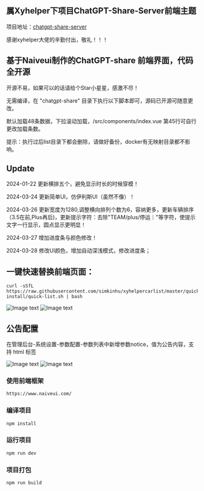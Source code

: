 ## 属Xyhelper下项目ChatGPT-Share-Server前端主题 
项目地址：[chatgpt-share-server](https://github.com/xyhelper/chatgpt-share-server)

 感谢xyhelper大佬的辛勤付出，敬礼！！！


## 基于Naiveui制作的ChatGPT-share 前端界面，代码全开源

开源不易，如果可以的话请给个Star小星星，感激不尽！

无需编译，在 "chatgpt-share" 目录下执行以下脚本即可，源码已开源可随意更改。

默认加载48条数据，下拉滚动加载，/src/components/index.vue 第45行可自行更改加载条数。

提示：执行过后list目录下都会删除，请做好备份，docker有无映射目录都不影响。

## Update
2024-01-22 更新横排五个，避免显示时长的时候穿模！

2024-03-24 更新简单UI，仿伊利斯UI（虽然不像）！

2024-03-26 更新宽度为1280,调整横向排列个数为6，容纳更多，更新车辆排序（3.5在前,Plus再后)，更新提示字符：去除"TEAM/plus/停运｜"等字符，使提示文字一行显示，圆点显示更明显！

2024-03-27 增加进度条与颜色修改！

2024-03-28 修改UI颜色，增加自动深浅模式，修改进度条；

## 一键快速替换前端页面：
```shell
curl -sSfL https://raw.githubusercontent.com/simkinhu/xyhelpercarlist/master/quick-install/quick-list.sh | bash
```

![Image text](https://github.com/simkinhu/xyhelpercarlist/blob/master/quick-install/home1.jpg?raw=true)
![Image text](https://github.com/simkinhu/xyhelpercarlist/blob/master/quick-install/home2.jpg?raw=true)


## 公告配置
在管理后台-系统设置-参数配置-参数列表中新增参数notice，值为公告内容，支持 html 标签

![Image text](https://chatgpt-share-server.xyhelper.cn/assets/notice1-U7IuKWIa.png)
![Image text](https://chatgpt-share-server.xyhelper.cn/assets/notice2-umTyfMe7.png)

### 使用前端框架
```html
https://www.naiveui.com/
```
### 编译项目
```sh
npm install
```

### 运行项目

```sh
npm run dev
```

### 项目打包

```sh
npm run build
```
